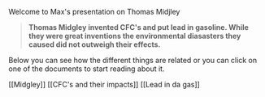 Welcome to Max's presentation on Thomas Midjley 

> **Thomas Midgley invented CFC's and put lead in gasoline. While they were great inventions the environmental diasasters they caused did not outweigh their effects.**

Below you can see how the different things are related or you can click on one of the documents to start reading about it.

[[Midgley]]
[[CFC's and their impacts]]
[[Lead in da gas]]
